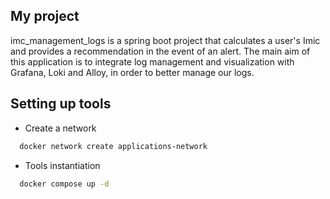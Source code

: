 ## My project
imc_management_logs is a spring boot project that calculates a user's Imic and provides a recommendation in the event of an alert. The main aim of this application is to integrate log management and visualization with Grafana, Loki and Alloy, in order to better manage our logs.

## Setting up tools

- Create a network
```sh
  docker network create applications-network
```
- Tools instantiation
```sh
  docker compose up -d
```